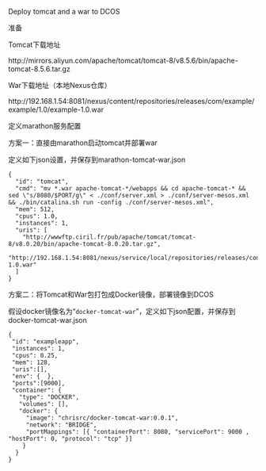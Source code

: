 Deploy tomcat and a war to DCOS

准备

Tomcat下载地址

http:\/\/mirrors.aliyun.com\/apache\/tomcat\/tomcat-8\/v8.5.6\/bin\/apache-tomcat-8.5.6.tar.gz

War下载地址（本地Nexus仓库）

http:\/\/192.168.1.54:8081\/nexus\/content\/repositories\/releases\/com\/example\/example\/1.0\/example-1.0.war



定义marathon服务配置

方案一：直接由marathon启动tomcat并部署war

定义如下json设置，并保存到marathon-tomcat-war.json

```
{
  "id": "tomcat",
  "cmd": "mv *.war apache-tomcat-*/webapps && cd apache-tomcat-* && sed \"s/8080/$PORT/g\" < ./conf/server.xml > ./conf/server-mesos.xml && ./bin/catalina.sh run -config ./conf/server-mesos.xml",
  "mem": 512,
  "cpus": 1.0,
  "instances": 1,
  "uris": [
    "http://wwwftp.ciril.fr/pub/apache/tomcat/tomcat-8/v8.0.20/bin/apache-tomcat-8.0.20.tar.gz",
    "http://192.168.1.54:8081/nexus/service/local/repositories/releases/content/com/example/example/1.0/example-1.0.war"
  ]
}
```

方案二：将Tomcat和War包打包成Docker镜像，部署镜像到DCOS

假设docker镜像名为“`docker-tomcat-war`”，定义如下json配置，并保存到docker-tomcat-war.json

```
{
 "id": "exampleapp",
 "instances": 1,
 "cpus": 0.25,
 "mem": 128,
 "uris":[],
 "env": {  },
 "ports":[9000],
 "container": {
   "type": "DOCKER",
   "volumes": [],
   "docker": {
     "image": "chrisrc/docker-tomcat-war:0.0.1",
     "network": "BRIDGE",
     "portMappings": [{ "containerPort": 8080, "servicePort": 9000 , "hostPort": 0, "protocol": "tcp" }]
    }
  }
}
```

